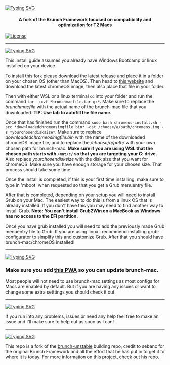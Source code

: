 [license-url]: ./LICENSE
[license-shield]: https://img.shields.io/github/license/sebanc/brunch?label=License&logo=Github&style=flat-square

<a href="https://git.io/typing-svg"><img src="https://readme-typing-svg.demolab.com?font=Trebuchet+MS&weight=100&size=45&duration=5000&color=F7F7F7&center=true&vCenter=true&repeat=false&random=false&width=1000&lines=Brunch-mac+Framework" alt="Typing SVG" /></a>
<h4 align="center">A fork of the Brunch Framework focused on compatibility and optimization for T2 Macs</h4>

[![License][license-shield]][license-url]

<hr>

<a href="https://git.io/typing-svg"><img src="https://readme-typing-svg.demolab.com?font=Trebuchet+MS&weight=100&size=24&duration=5000&color=A0ECF7&vCenter=true&repeat=false&random=false&width=300&lines=Install+instructions" alt="Typing SVG" /></a>

This install guide assumes you already have Windows Bootcamp or linux installed on your device.

To install this fork please download the latest release and place it in a folder on your chosen OS (other than MacOS). Then head to [this website](https://cros.tech/device/shyvana/) and download the latest chromeOS image, then also place that file in your folder. 

Then with either WSL or a linux terminal `cd` into your folder and run the command `tar -zxvf *brunchmacfile.tar.gz*`. Make sure to replace the *brunchmacfile* with the actual name of the brunch-mac file that you downloaded. **TIP: Use tab to autofill the file name.**

Once that has finished run the command `sudo bash chromeos-install.sh -src *downloadedchromeosimgfile.bin* -dst /choose/a/path/chromeos.img -s *yourchosendisksize*`. Make sure to replace *downloadedchromeosimgfile.bin* with the name of the downloaded chromeOS image file, and to replace the */choose/a/path/* with your own chosen path for brunch-mac. **Make sure if you are using WSL that the chosen path starts with `/mnt/c/` so that you are targeting your C: drive.** Also replace *yourchosendisksize* with the disk size that you want for chromeOS. Make sure you have enough storage for your chosen size. That process should take some time.

Once the install is completed, if this is your first time installing, make sure to type in 'mboot' when requested so that you get a Grub menuentry file.

After that is completed, depending on your setup you will need to install Grub on your Mac. The easiest way to do this is from a linux OS that is already installed. If you don't have this you may need to find another way to install Grub. **Note: You can't install Grub2Win on a MacBook as Windows has no access to the EFI partition.**

Once you have grub installed you will need to add the previously made Grub menuentry file to Grub. If you are using linux I recommend installing grub-configurator to simplify this and customize Grub. After that you should have brunch-mac/chromeOS installed! 

<hr>

<a href="https://git.io/typing-svg"><img src="https://readme-typing-svg.demolab.com?font=Trebuchet+MS&weight=100&size=24&duration=6000&color=A0ECF7&vCenter=true&repeat=false&random=false&width=300&lines=Updating+and+Settings" alt="Typing SVG" /></a>

### Make sure you add [this PWA](https://zprolegend007.github.io/brunch-mac-pwa/) so you can update brunch-mac.

Most people will not need to use brunch-mac settings as most configs for Macs are enabled by default. But if you are having any issues or want to change some extra setttings you should check it out. 

<hr>

<a href="https://git.io/typing-svg"><img src="https://readme-typing-svg.demolab.com?font=Trebuchet+MS&weight=100&size=24&duration=6000&color=A0ECF7&vCenter=true&repeat=false&random=false&width=300&lines=Help+and+Issues" alt="Typing SVG" /></a>

If you run into any problems, issues or need any help feel free to make an issue and I'll make sure to help out as soon as I can!

<hr>

[![Typing SVG](https://readme-typing-svg.demolab.com?font=Trebuchet+MS&weight=100&size=24&duration=7000&color=A0ECF7&vCenter=true&repeat=false&random=false&width=600&lines=Check+out+the+original+Brunch+Framework+(click+me))](https://github.com/sebanc/brunch)

This repo is a fork of the [brunch-unstable](https://github.com/sebanc/brunch-unstable) building repo, credit to sebanc for the original Brunch Framework and all the effort that he has put in to get it to where it is today. For more information on this project, check out his repo.
